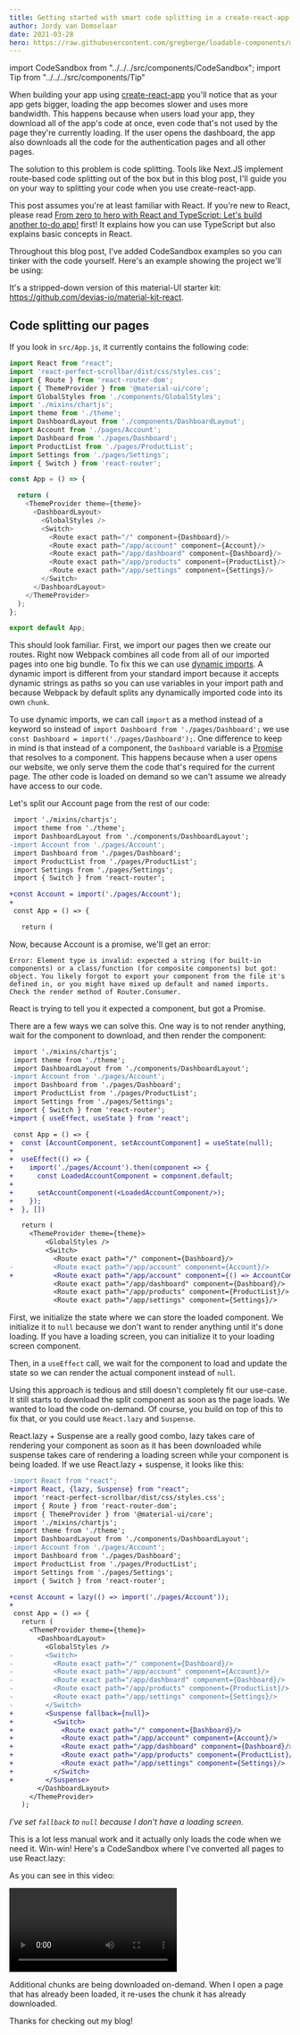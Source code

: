 ```yaml
---
title: Getting started with smart code splitting in a create-react-app
author: Jordy van Domselaar
date: 2021-03-28
hero: https://raw.githubusercontent.com/gregberge/loadable-components/master/resources/loadable-components.png
---
```

import CodeSandbox from "../../../src/components/CodeSandbox";
import Tip from "../../../src/components/Tip"

When building your app using [create-react-app](https://reactjs.org/docs/create-a-new-react-app.html) you'll notice that as your app gets bigger, loading the app becomes slower and uses more bandwidth. This happens because when users load your app, they download all of the app's code at once, even code that's not used by the page they're currently loading. If the user opens the dashboard, the app also downloads all the code for the authentication pages and all other pages.

The solution to this problem is code splitting. Tools like Next.JS implement route-based code splitting out of the box but in this blog post, I'll guide you on your way to splitting your code when you use create-react-app.

<Tip title="important!">

This post assumes you're at least familiar with React. If you're new to React, please read [From zero to hero with React and TypeScript: Let's build another to-do app!](https://jordy.app/from-zero-to-hero-with-react-and-typescript:-let's-build-another-to-do-app!) first! It explains how you can use TypeScript but also explains basic concepts in React. 

</Tip>

Throughout this blog post, I've added CodeSandbox examples so you can tinker with the code yourself. Here's an example showing the project we'll be using:

<CodeSandbox
  title="Example project"
  url="https://codesandbox.io/embed/competent-frost-kp2x4"
/>

It's a stripped-down version of this material-UI starter kit: <https://github.com/devias-io/material-kit-react>.

## Code splitting our pages

If you look in `src/App.js`, it currently contains the following code:

```javascript
import React from "react";
import 'react-perfect-scrollbar/dist/css/styles.css';
import { Route } from 'react-router-dom';
import { ThemeProvider } from '@material-ui/core';
import GlobalStyles from './components/GlobalStyles';
import './mixins/chartjs';
import theme from './theme';
import DashboardLayout from './components/DashboardLayout';
import Account from './pages/Account';
import Dashboard from './pages/Dashboard';
import ProductList from './pages/ProductList';
import Settings from './pages/Settings';
import { Switch } from 'react-router';

const App = () => {

  return (
    <ThemeProvider theme={theme}>
      <DashboardLayout>
        <GlobalStyles />
        <Switch>
          <Route exact path="/" component={Dashboard}/>
          <Route exact path="/app/account" component={Account}/>
          <Route exact path="/app/dashboard" component={Dashboard}/>
          <Route exact path="/app/products" component={ProductList}/>
          <Route exact path="/app/settings" component={Settings}/>
        </Switch>
      </DashboardLayout>
    </ThemeProvider>
  );
};

export default App;
```

 This should look familiar. First, we import our pages then we create our routes. Right now Webpack combines all code from all of our imported pages into one big bundle. To fix this we can use [dynamic imports](https://webpack.js.org/guides/code-splitting/). A dynamic import is different from your standard import because it accepts dynamic strings as paths so you can use variables in your import path and because Webpack by default splits any dynamically imported code into its own `chunk`.

To use dynamic imports, we can call `import` as a method instead of a keyword so instead of `import Dashboard from './pages/Dashboard';` we use `const Dashboard = import('./pages/Dashboard');`. One difference to keep in mind is that instead of a component, the `Dashboard` variable is a [Promise](https://developer.mozilla.org/en-US/docs/Web/JavaScript/Reference/Global_Objects/Promise) that resolves to a component. This happens because when a user opens our website, we only serve them the code that's required for the current page. The other code is loaded on demand so we can't assume we already have access to our code.

Let's split our Account page from the rest of our code: 

```diff
 import './mixins/chartjs';
 import theme from './theme';
 import DashboardLayout from './components/DashboardLayout';
-import Account from './pages/Account';
 import Dashboard from './pages/Dashboard';
 import ProductList from './pages/ProductList';
 import Settings from './pages/Settings';
 import { Switch } from 'react-router';

+const Account = import('./pages/Account');
+
 const App = () => {

   return (
```

Now, because Account is a promise, we'll get an error:

`Error: Element type is invalid: expected a string (for built-in components) or a class/function (for composite components) but got: object. You likely forgot to export your component from the file it's defined in, or you might have mixed up default and named imports. Check the render method of Router.Consumer.`

React is trying to tell you it expected a component, but got a Promise.

There are a few ways we can solve this. One way is to not render anything, wait for the component to download, and then render the component:

```diff
 import './mixins/chartjs';
 import theme from './theme';
 import DashboardLayout from './components/DashboardLayout';
-import Account from './pages/Account';
 import Dashboard from './pages/Dashboard';
 import ProductList from './pages/ProductList';
 import Settings from './pages/Settings';
 import { Switch } from 'react-router';
+import { useEffect, useState } from 'react';

 const App = () => {
+  const [AccountComponent, setAccountComponent] = useState(null);
+
+  useEffect(() => {
+    import('./pages/Account').then(component => {
+      const LoadedAccountComponent = component.default;
+
+      setAccountComponent(<LoadedAccountComponent/>);
+    });
+  }, [])

   return (
     <ThemeProvider theme={theme}>
         <GlobalStyles />
         <Switch>
           <Route exact path="/" component={Dashboard}/>
-          <Route exact path="/app/account" component={Account}/>
+          <Route exact path="/app/account" component={() => AccountComponent}/>
           <Route exact path="/app/dashboard" component={Dashboard}/>
           <Route exact path="/app/products" component={ProductList}/>
           <Route exact path="/app/settings" component={Settings}/>
```

First, we initialize the state where we can store the loaded component. We initialize it to `null` because we don't want to render anything until it's done loading. If you have a loading screen, you can initialize it to your loading screen component.

 Then, in a `useEffect` call, we wait for the component to load and update the state so we can render the actual component instead of `null`.

Using this approach is tedious and still doesn't completely fit our use-case. It still starts to download the split component as soon as the page loads. We wanted to load the code on-demand. Of course, you build on top of this to fix that, or you could use `React.lazy` and `Suspense`.

React.lazy + Suspense are a really good combo, lazy takes care of rendering your component as soon as it has been downloaded while suspense takes care of rendering a loading screen while your component is being loaded. If we use React.lazy + suspense, it looks like this:

```diff
-import React from "react";
+import React, {lazy, Suspense} from "react";
 import 'react-perfect-scrollbar/dist/css/styles.css';
 import { Route } from 'react-router-dom';
 import { ThemeProvider } from '@material-ui/core';
 import './mixins/chartjs';
 import theme from './theme';
 import DashboardLayout from './components/DashboardLayout';
-import Account from './pages/Account';
 import Dashboard from './pages/Dashboard';
 import ProductList from './pages/ProductList';
 import Settings from './pages/Settings';
 import { Switch } from 'react-router';

+const Account = lazy(() => import('./pages/Account'));
+
 const App = () => {
   return (
     <ThemeProvider theme={theme}>
       <DashboardLayout>
         <GlobalStyles />
-        <Switch>
-          <Route exact path="/" component={Dashboard}/>
-          <Route exact path="/app/account" component={Account}/>
-          <Route exact path="/app/dashboard" component={Dashboard}/>
-          <Route exact path="/app/products" component={ProductList}/>
-          <Route exact path="/app/settings" component={Settings}/>
-        </Switch>
+        <Suspense fallback={null}>
+          <Switch>
+            <Route exact path="/" component={Dashboard}/>
+            <Route exact path="/app/account" component={Account}/>
+            <Route exact path="/app/dashboard" component={Dashboard}/>
+            <Route exact path="/app/products" component={ProductList}/>
+            <Route exact path="/app/settings" component={Settings}/>
+          </Switch>
+        </Suspense>
       </DashboardLayout>
     </ThemeProvider>
   );
```

*I've set `fallback` to `null` because I don't have a loading screen.*

This is a lot less manual work and it actually only loads the code when we need it. Win-win! Here's a CodeSandbox  where I've converted all pages to use React.lazy:

<CodeSandbox
  title="Components are lazy-loaded per route"
  url="https://codesandbox.io/embed/bold-lewin-vxljt"
/>

As you can see in this video:

![Video where I show additional chunks being downloaded when I change page and that they're not reloading when opening a page for the second time](images/desktop-2021.03.30-22.31.36.02_converted.mp4)

Additional chunks are being downloaded on-demand. When I open a page that has already been loaded, it re-uses the chunk it has already downloaded.

Thanks for checking out my blog!